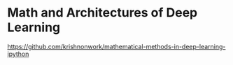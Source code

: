 # Math and Architectures of Deep Learning

<https://github.com/krishnonwork/mathematical-methods-in-deep-learning-ipython>
